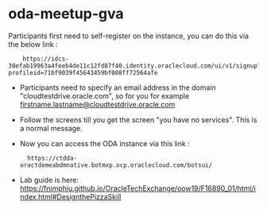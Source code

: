 # oda-meetup-gva
Participants first need to self-register on the instance, you can do this via the below link :

        https://idcs-38efab19963a4feeb4de11c12fd87f40.identity.oraclecloud.com/ui/v1/signup?profileid=71bf9039f45643459bf008ff72564afe

- Participants need to specify an email address in the domain "cloudtestdrive.oracle.com", so for you for example firstname.lastname@cloudtestdrive.oracle.com

- Follow the screens till you get the screen "you have no services".  This is a normal message.

- Now you can access the ODA instance via this link : 

        https://ctdda-oractdemeabdmnative.botmxp.ocp.oraclecloud.com/botsui/
        
- Lab guide is here:
  https://fnimphiu.github.io/OracleTechExchange/oow19/F16890_01/html/index.html#DesignthePizzaSkill
